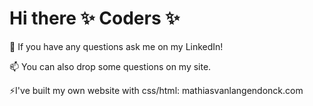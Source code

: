 # Hi there ✨ Coders ✨
💬 If you have any questions ask me on my LinkedIn!

📫 You can also drop some questions on my site.

⚡I've built my own website with css/html: mathiasvanlangendonck.com
<!--
**MathiasvlThomasMore/MathiasvlThomasMore** is a ✨ _special_ ✨ repository because its `README.md` (this file) appears on your GitHub profile.

Here are some ideas to get you started:

- 🔭 I’m currently working on ...
- 🌱 I’m currently learning ...
- 👯 I’m looking to collaborate on ...
- 🤔 I’m looking for help with ...
- 💬 Ask me about ...
- 📫 How to reach me: ...
- 😄 Pronouns: ...
- ⚡ Fun fact: ...
-->
